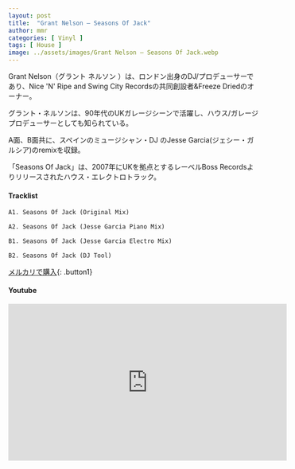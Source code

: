 ```yaml
---
layout: post
title:  "Grant Nelson – Seasons Of Jack"
author: mmr
categories: [ Vinyl ]
tags: [ House ]
image: ../assets/images/Grant Nelson – Seasons Of Jack.webp
---
```


Grant Nelson（グラント ネルソン
）は、ロンドン出身のDJ/プロデューサーであり、Nice 'N' Ripe and Swing City Recordsの共同創設者&Freeze Driedのオーナー。

グラント・ネルソンは、90年代のUKガレージシーンで活躍し、ハウス/ガレージプロデューサーとしても知られている。

A面、B面共に、スペインのミュージシャン・DJ のJesse Garcia(ジェシー・ガルシア)のremixを収録。

「Seasons Of Jack」は、2007年にUKを拠点とするレーベルBoss Recordsよりリリースされたハウス・エレクトロトラック。

#### Tracklist
```md
A1. Seasons Of Jack (Original Mix)

A2. Seasons Of Jack (Jesse Garcia Piano Mix)

B1. Seasons Of Jack (Jesse Garcia Electro Mix)

B2. Seasons Of Jack (DJ Tool)
```

[メルカリで購入](https://jp.mercari.com/item/m24953586497?afid=6142608987){: .button1}

#### Youtube
<iframe width="560" height="315" src="https://www.youtube.com/embed/4Fniok7hdME?si=WonT5o2x0sKvYr_n" title="YouTube video player" frameborder="0" allow="accelerometer; autoplay; clipboard-write; encrypted-media; gyroscope; picture-in-picture; web-share" referrerpolicy="strict-origin-when-cross-origin" allowfullscreen></iframe>